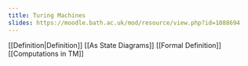 ```yaml
---
title: Turing Machines
slides: https://moodle.bath.ac.uk/mod/resource/view.php?id=1088694
---
```

[[Definition|Definition]]
[[As State Diagrams]]
[[Formal Definition]]
[[Computations in TM]]
